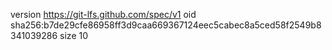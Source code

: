 version https://git-lfs.github.com/spec/v1
oid sha256:b7de29cfe86958ff3d9caa669367124eec5cabec8a5ced58f2549b8341039286
size 10
